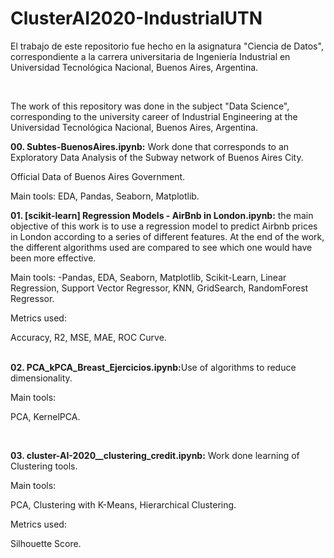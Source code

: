 # ClusterAI2020-IndustrialUTN

El trabajo de este repositorio fue hecho en la asignatura "Ciencia de Datos", correspondiente a la carrera universitaria de Ingeniería Industrial en Universidad Tecnológica Nacional, Buenos Aires, Argentina.

<br>

The work of this repository was done in the subject "Data Science", corresponding to the university career of Industrial Engineering at the Universidad Tecnológica Nacional, Buenos Aires, Argentina.
<br>

  <b> 00. Subtes-BuenosAires.ipynb:</b> Work done that corresponds to an Exploratory Data Analysis of the Subway network of Buenos Aires City.

Official Data of Buenos Aires Government.

Main tools:
EDA, Pandas, Seaborn, Matplotlib.
<br>

  <b> 01. [scikit-learn] Regression Models - AirBnb in London.ipynb:</b> the main objective of this work is to use a regression model to predict Airbnb prices in London according to a series of different features. At the end of the work, the different algorithms used are compared to see which one would have been more effective.

Main tools:
-Pandas, EDA, Seaborn, Matplotlib, Scikit-Learn, Linear Regression, Support Vector Regressor, KNN, GridSearch, RandomForest Regressor.

Metrics used:

Accuracy, R2, MSE, MAE, ROC Curve.

<br>
  <b> 02. PCA_kPCA_Breast_Ejercicios.ipynb:</b>Use of algorithms to reduce dimensionality.

Main tools:

PCA, KernelPCA.

<br>

  <b> 03. cluster-AI-2020__clustering_credit.ipynb:</b> Work done learning of Clustering tools.

Main tools:

PCA, Clustering with K-Means, Hierarchical Clustering.

Metrics used:

Silhouette Score.
